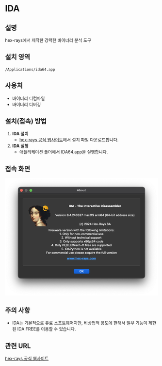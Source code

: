 # IDA

## 설명
hex-rays에서 제작한 강력한 바이너리 분석 도구

## 설치 영역
`/Applications/ida64.app`

## 사용처
- 바이너리 디컴파일
- 바이너리 디버깅

## 설치(접속) 방법
1. **IDA 설치**
   - [hex-rays 공식 웹사이트](https://hex-rays.com/)에서 설치 파일 다운로드합니다.
2. **IDA 실행**
   - 애플리케이션 폴더에서 IDA64.app을 실행합니다.

## 접속 화면
![접속 화면 설명](IDA64.png)

## 주의 사항
- IDA는 기본적으로 유료 소프트웨어지만, 비상업적 용도에 한해서 일부 기능이 제한된 IDA FREE를 이용할 수 있습니다.

## 관련 URL
[hex-rays 공식 웹사이트](https://hex-rays.com/)